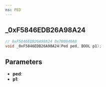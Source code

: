 ```yaml
---
ns: PED
---
```

## _0xF5846EDB26A98A24

```c
// 0xF5846EDB26A98A24 0x7B0040A8
void _0xF5846EDB26A98A24(Ped ped, BOOL p1);
```


## Parameters
* **ped**: 
* **p1**: 

